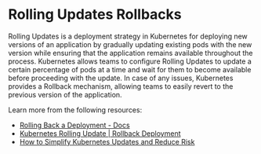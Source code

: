 # Rolling Updates Rollbacks

Rolling Updates is a deployment strategy in Kubernetes for deploying new versions of an application by gradually updating existing pods with the new version while ensuring that the application remains available throughout the process. Kubernetes allows teams to configure Rolling Updates to update a certain percentage of pods at a time and wait for them to become available before proceeding with the update. In case of any issues, Kubernetes provides a Rollback mechanism, allowing teams to easily revert to the previous version of the application.

Learn more from the following resources:

- [Rolling Back a Deployment - Docs](https://kubernetes.io/docs/concepts/workloads/controllers/deployment/#rolling-back-a-deployment)
- [Kubernetes Rolling Update | Rollback Deployment](https://www.youtube.com/watch?v=xRifmrap7S8)
- [How to Simplify Kubernetes Updates and Reduce Risk](https://thenewstack.io/how-to-simplify-kubernetes-updates-and-reduce-risk/)

